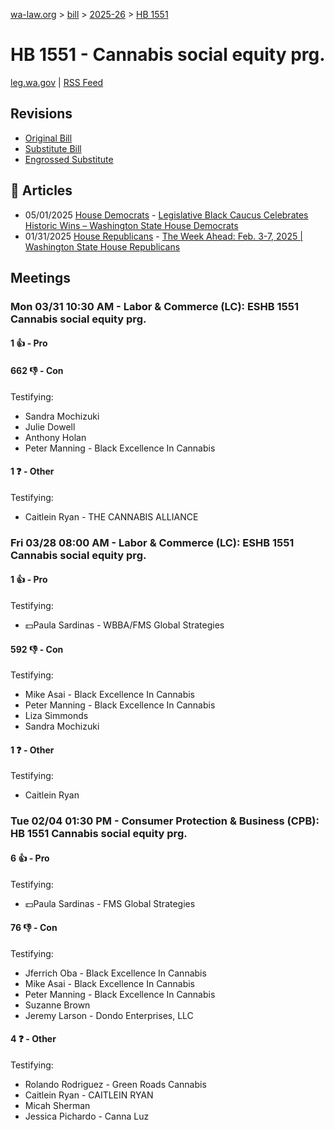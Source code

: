 [wa-law.org](/) > [bill](/bill/) > [2025-26](/bill/2025-26/) > [HB 1551](/bill/2025-26/hb/1551/)

# HB 1551 - Cannabis social equity prg.
[leg.wa.gov](https://app.leg.wa.gov/billsummary?BillNumber=1551&Year=2025&Initiative=false) | [RSS Feed](./rss.xml)

## Revisions
* [Original Bill](1/)
* [Substitute Bill](S/)
* [Engrossed Substitute](S.E/)

## 📰 Articles
* 05/01/2025 [House Democrats](/org/house_democrats/) - [Legislative Black Caucus Celebrates Historic Wins – Washington State House Democrats](https://housedemocrats.wa.gov/blog/2025/05/01/legislative-black-caucus-celebrates-historic-wins-for-black-washingtonians/#:~:text=HB%201551)
* 01/31/2025 [House Republicans](/org/house_republicans/) - [The Week Ahead: Feb. 3-7, 2025 | Washington State House Republicans](https://houserepublicans.wa.gov/week/the-week-ahead-feb-3-7-2025/#:~:text=HB%201551)

## Meetings
### Mon 03/31 10:30 AM - Labor & Commerce (LC): ESHB 1551 Cannabis social equity prg.
#### 1 👍 - Pro

#### 662 👎 - Con
Testifying:
* Sandra Mochizuki
* Julie Dowell
* Anthony Holan
* Peter Manning - Black Excellence In Cannabis

#### 1 ❓ - Other
Testifying:
* Caitlein Ryan - THE CANNABIS ALLIANCE

### Fri 03/28 08:00 AM - Labor & Commerce (LC): ESHB 1551 Cannabis social equity prg.
#### 1 👍 - Pro
Testifying:
* 💵Paula Sardinas - WBBA/FMS Global Strategies

#### 592 👎 - Con
Testifying:
* Mike Asai - Black Excellence In Cannabis
* Peter Manning - Black Excellence In Cannabis
* Liza Simmonds
* Sandra Mochizuki

#### 1 ❓ - Other
Testifying:
* Caitlein Ryan

### Tue 02/04 01:30 PM - Consumer Protection & Business (CPB): HB 1551 Cannabis social equity prg.
#### 6 👍 - Pro
Testifying:
* 💵Paula Sardinas - FMS Global Strategies

#### 76 👎 - Con
Testifying:
* Jferrich Oba - Black Excellence In Cannabis
* Mike Asai - Black Excellence In Cannabis
* Peter Manning - Black Excellence In Cannabis
* Suzanne Brown
* Jeremy Larson - Dondo Enterprises, LLC

#### 4 ❓ - Other
Testifying:
* Rolando Rodriguez - Green Roads Cannabis
* Caitlein Ryan - CAITLEIN RYAN
* Micah Sherman
* Jessica Pichardo - Canna Luz
